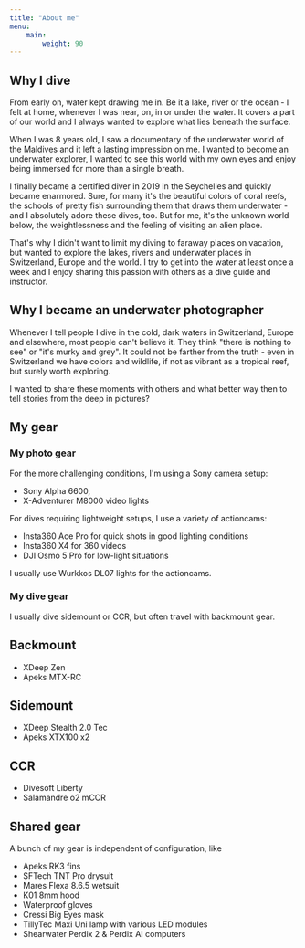 ```yaml
---
title: "About me"
menu:
    main:
        weight: 90
---
```


## Why I dive

From early on, water kept drawing me in. Be it a lake, river or the ocean - I felt at home, whenever I was near, on, in or under the water.
It covers a part of our world and I always wanted to explore what lies beneath the surface.

When I was 8 years old, I saw a documentary of the underwater world of the Maldives and it left a lasting impression on me.
I wanted to become an underwater explorer, I wanted to see this world with my own eyes and enjoy being immersed for more than a single breath.

I finally became a certified diver in 2019 in the Seychelles and quickly became enarmored.
Sure, for many it's the beautiful colors of coral reefs, the schools of pretty fish surrounding them that draws them underwater - and I absolutely adore these dives, too. But for me, it's the unknown world below, the weightlessness and the feeling of visiting an alien place.

That's why I didn't want to limit my diving to faraway places on vacation, but wanted to explore the lakes, rivers and underwater places in Switzerland, Europe and the world. I try to get into the water at least once a week and I enjoy sharing this passion with others as a dive guide and instructor.

## Why I became an underwater photographer

Whenever I tell people I dive in the cold, dark waters in Switzerland, Europe and elsewhere, most people can't believe it.
They think "there is nothing to see" or "it's murky and grey". It could not be farther from the truth - even in Switzerland we have colors and wildlife, if not as vibrant as a tropical reef, but surely worth exploring.

I wanted to share these moments with others and what better way then to tell stories from the deep in pictures?

## My gear

### My photo gear

For the more challenging conditions, I'm using a Sony camera setup:
- Sony Alpha 6600, 
- X-Adventurer M8000 video lights

For dives requiring lightweight setups, I use a variety of actioncams:
- Insta360 Ace Pro for quick shots in good lighting conditions
- Insta360 X4 for 360 videos
- DJI Osmo 5 Pro for low-light situations

I usually use Wurkkos DL07 lights for the actioncams.

### My dive gear

I usually dive sidemount or CCR, but often travel with backmount gear.

## Backmount

- XDeep Zen
- Apeks MTX-RC

## Sidemount
- XDeep Stealth 2.0 Tec
- Apeks XTX100 x2

## CCR
- Divesoft Liberty
- Salamandre o2 mCCR

## Shared gear
A bunch of my gear is independent of configuration, like

- Apeks RK3 fins
- SFTech TNT Pro drysuit
- Mares Flexa 8.6.5 wetsuit
- K01 8mm hood
- Waterproof gloves
- Cressi Big Eyes mask
- TillyTec Maxi Uni lamp with various LED modules
- Shearwater Perdix 2 & Perdix AI computers